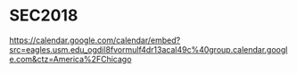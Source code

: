 # SEC2018
https://calendar.google.com/calendar/embed?src=eagles.usm.edu_ogdil8fvormulf4dr13acal49c%40group.calendar.google.com&ctz=America%2FChicago
